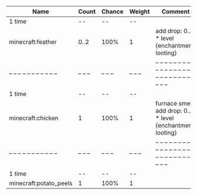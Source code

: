 | Name                   | Count | Chance | Weight | Comment                                                      |
| ---------------------- | ----- | ------ | ------ | ------------------------------------------------------------ |
| 1 time                 |    -- |     -- |     -- |                                                              |
| minecraft:feather      |  0..2 |   100% |      1 | add drop: 0..1 * level {enchantment: looting}                |
| – – – – – – – – – – –  | – – – | – – –  | – – –  | – – – – – – – – – – – – – – – – – – – – – – – – – – – – – –  |
| 1 time                 |    -- |     -- |     -- |                                                              |
| minecraft:chicken      |     1 |   100% |      1 | furnace smelt, add drop: 0..1 * level {enchantment: looting} |
| – – – – – – – – – – –  | – – – | – – –  | – – –  | – – – – – – – – – – – – – – – – – – – – – – – – – – – – – –  |
| 1 time                 |    -- |     -- |     -- |                                                              |
| minecraft:potato_peels |     1 |   100% |      1 |                                                              |